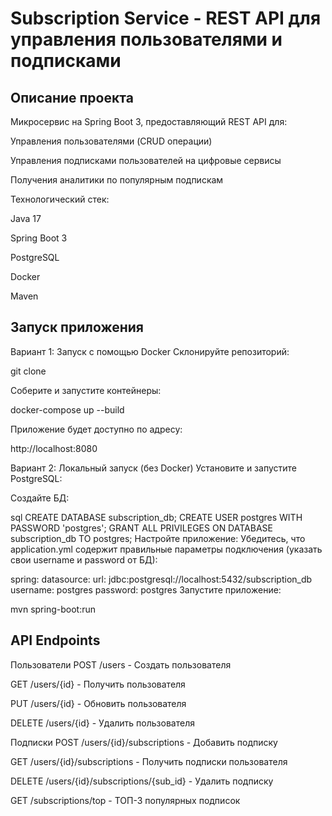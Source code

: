 # Subscription Service - REST API для управления пользователями и подписками
## Описание проекта
Микросервис на Spring Boot 3, предоставляющий REST API для:

Управления пользователями (CRUD операции)

Управления подписками пользователей на цифровые сервисы

Получения аналитики по популярным подпискам

Технологический стек:

Java 17

Spring Boot 3

PostgreSQL

Docker

Maven

## Запуск приложения

Вариант 1: Запуск с помощью Docker
Склонируйте репозиторий:

git clone [<repository-url>](https://github.com/soileks/TestWebRaise)

Соберите и запустите контейнеры:

docker-compose up --build

Приложение будет доступно по адресу:

http://localhost:8080


Вариант 2: Локальный запуск (без Docker)
Установите и запустите PostgreSQL:

Создайте БД:

sql
CREATE DATABASE subscription_db;
CREATE USER postgres WITH PASSWORD 'postgres';
GRANT ALL PRIVILEGES ON DATABASE subscription_db TO postgres;
Настройте приложение:
Убедитесь, что application.yml содержит правильные параметры подключения (указать свои username и password от БД):

spring:
  datasource:
    url: jdbc:postgresql://localhost:5432/subscription_db
    username: postgres
    password: postgres
Запустите приложение:

mvn spring-boot:run

## API Endpoints
Пользователи
POST /users - Создать пользователя

GET /users/{id} - Получить пользователя

PUT /users/{id} - Обновить пользователя

DELETE /users/{id} - Удалить пользователя

Подписки
POST /users/{id}/subscriptions - Добавить подписку

GET /users/{id}/subscriptions - Получить подписки пользователя

DELETE /users/{id}/subscriptions/{sub_id} - Удалить подписку

GET /subscriptions/top - ТОП-3 популярных подписок
